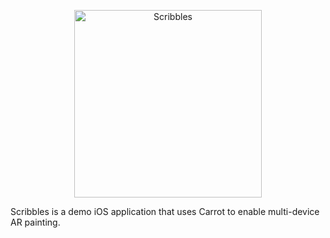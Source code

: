 <p align="center">
<img src="https://github.com/carrot-ar/carrot-ios/wiki/resources/Scribbles@2x.png" alt="Scribbles" width="300">
</p>

Scribbles is a demo iOS application that uses Carrot to enable multi-device AR painting.
